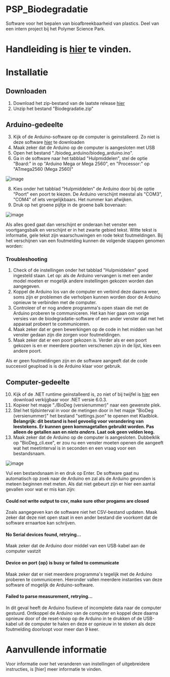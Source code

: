 # PSP_Biodegradatie
Software voor het bepalen van bioafbreekbaarheid van plastics. Deel van een intern project bij het Polymer Science Park.

# Handleiding is [hier](https://github.com/SeriousWeasle/PSP_Biodegradatie/wiki) te vinden.

# Installatie

## Downloaden
1. Download het zip-bestand van de laatste release [hier](https://github.com/SeriousWeasle/PSP_Biodegradatie/releases/)
2. Unzip het bestand "Biodegradatie.zip"

## Arduino-gedeelte
3. Kijk of de Arduino-software op de computer is geinstalleerd. Zo niet is deze software [hier](https://www.arduino.cc/en/software) te downloaden
4. Maak zeker dat de Arduino op de computer is aangesloten met USB
5. Open het bestand "./biodeg_arduino/biodeg_arduino.ino".
6. Ga in de software naar het tabblad "Hulpmiddelen", stel de optie "Board:" in op "Arduino Mega or Mega 2560", en "Processor:" op "ATmega2560 (Mega 2560)"

![image](https://user-images.githubusercontent.com/30732669/165261707-d8079957-b606-4ac6-8224-a90062fef998.png)

8. Kies onder het tabblad "Hulpmiddelen" de Arduino door bij de optie "Poort" een poort te kiezen. De Arduino verschijnt meestal als "COM3", "COM4" of iets vergelijkbaars. Het nummer kan afwijken.
9. Druk op het groene pijltje in de groene balk bovenaan:

![image](https://user-images.githubusercontent.com/30732669/165262834-18acb7aa-bf4c-4255-8314-00cd8ae2f15b.png)

Als alles goed gaat dan verschijnt er onderaan het venster een voortgangsbalk en verschijnt er in het zwarte gebied tekst. Witte tekst is informatie, gele tekst zijn waarschuwingen en rode tekst foutmeldingen. Bij het verschijnen van een foutmelding kunnen de volgende stappen genomen worden:

### Troubleshooting
1. Check of de instellingen onder het tabblad "Hulpmiddelen" goed ingesteld staan. Let op: als de Arduino vervangen is met een ander model moeten er mogelijk andere instellingen gekozen worden dan aangegeven.
2. Koppel de Arduino los van de computer en verbind deze daarna weer, soms zijn er problemen die verholpen kunnen worden door de Arduino opnieuw te verbinden met de computer.
3. Controleer of er nog andere programma's open staan die met de Arduino proberen te communiceren. Het kan hier gaan om vorige versies van de biodegradatie-software of een ander venster dat met het apparaat probeert te communiceren.
4. Maak zeker dat er geen bewerkingen op de code in het midden van het venster gedaan zijn die zorgen voor foutmeldingen.
5. Maak zeker dat er een poort gekozen is. Verder als er een poort gekozen is en er meerdere poorten verschenen zijn in de lijst, kies een andere poort.


Als er geen foutmeldingen zijn en de software aangeeft dat de code succesvol geupload is is de Arduino klaar voor gebruik.

## Computer-gedeelte
10. Kijk of de .NET runtime geinstalleerd is, zo niet of bij twijfel is [hier](https://dotnet.microsoft.com/en-us/download/dotnet/thank-you/runtime-6.0.3-windows-x64-installer) een download verkijgbaar voor .NET versie 6.0.3.
11. Kopieer het mapje "./BioDeg (versienummer)" naar een gewenste plek.
12. Stel het tijdsinterval in voor de metingen door in het mapje "BioDeg (versienummer)" het bestand "settings.json" te openen met Kladblok. **Belangrijk: dit bestand is heel gevoelig voor verandering van leestekens. Er kunnen geen kommagetallen gebruikt worden. Pas alleen de getallen aan en *niets anders*. Laat ook geen velden leeg.**
13. Maak zeker dat de Arduino op de computer is aangesloten. Dubbelklik op "BioDeg_cli.exe", er zou nu een venster moeten openen die aangeeft wat het meetinterval is in seconden en een vraag voor een bestandsnaam.

![image](https://user-images.githubusercontent.com/30732669/165267788-55aaffd0-ced6-40fe-85ae-e50f47e9d978.png)

Vul een bestandsnaam in en druk op Enter. De software gaat nu automatisch op zoek naar de Arduino en zal als de Arduino gevonden is meteen beginnen met meten. Als dat niet gebeurt zijn er hier een aantal gevallen voor wat er mis kan zijn:

#### Could not write output to csv, make sure other progams are closed
Zoals aangegeven kan de software niet het CSV-bestand updaten. Maak zeker dat deze niet open staat in een ander bestand die voorkomt dat de software ernaartoe kan schrijven.

#### No Serial devices found, retrying...
Maak zeker dat de Arduino door middel van een USB-kabel aan de computer vastzit

#### Device on port {op} is busy or failed to communicate
Maak zeker dat er niet meerdere programma's tegelijk met de Arduino proberen te communiceren. Hieronder vallen meerdere instanties van deze software of mogelijk de Arduino-software.

#### Failed to parse measurement, retrying...
In dit geval heeft de Arduino foutieve of incomplete data naar de computer gestuurd. Ontkoppel de Arduino van de computer en koppel deze daarna opnieuw door of de reset-knop op de Arduino in te drukken of de USB-kabel uit de computer te halen en deze er opnieuw in te steken als deze foutmelding doorloopt voor meer dan 9 keer.

# Aanvullende informatie
Voor informatie over het veranderen van instellingen of uitgebreidere instructies, is [hier] meer informatie te vinden.
